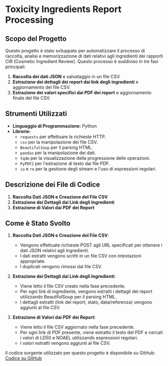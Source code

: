 # Toxicity Ingredients Report Processing

## Scopo del Progetto

Questo progetto è stato sviluppato per automatizzare il processo di raccolta, analisi e memorizzazione di dati relativi agli ingredienti dei rapporti CIR (Cosmetic Ingredient Review). Questo processo è suddiviso in tre fasi principali:
1. **Raccolta dei dati JSON** e salvataggio in un file CSV.
2. **Estrazione dei dettagli dei report dai link degli ingredienti** e aggiornamento del file CSV.
3. **Estrazione dei valori specifici dai PDF dei report** e aggiornamento finale del file CSV.

## Strumenti Utilizzati

- **Linguaggio di Programmazione:** Python
- **Librerie:** 
  - `requests` per effettuare le richieste HTTP.
  - `csv` per la manipolazione dei file CSV.
  - `BeautifulSoup` per il parsing HTML.
  - `pandas` per la manipolazione dei dati.
  - `tqdm` per la visualizzazione della progressione delle operazioni.
  - `PyPDF2` per l'estrazione di testo dai file PDF.
  - `io` e `re` per la gestione degli stream e l'uso di espressioni regolari.

## Descrizione dei File di Codice

1. **Raccolta Dati JSON e Creazione del File CSV**
2. **Estrazione dei Dettagli dai Link degli Ingredienti**
3. **Estrazione di Valori dai PDF dei Report**

## Come è Stato Svolto

1. **Raccolta Dati JSON e Creazione del File CSV**:
   - Vengono effettuate richieste POST agli URL specificati per ottenere i dati JSON relativi agli ingredienti.
   - I dati estratti vengono scritti in un file CSV con intestazioni appropriate.
   - I duplicati vengono rimossi dal file CSV.

2. **Estrazione dei Dettagli dai Link degli Ingredienti**:
   - Viene letto il file CSV creato nella fase precedente.
   - Per ogni link di ingrediente, vengono estratti i dettagli dei report utilizzando BeautifulSoup per il parsing HTML.
   - I dettagli estratti (link del report, stato, data/referenza) vengono aggiunti al file CSV.

3. **Estrazione di Valori dai PDF dei Report**:
   - Viene letto il file CSV aggiornato nella fase precedente.
   - Per ogni link di PDF presente, viene estratto il testo del PDF e cercati i valori di LD50 e NOAEL utilizzando espressioni regolari.
   - I valori estratti vengono aggiunti al file CSV.


Il codice sorgente utilizzato per questo progetto è disponibile su GitHub:  [Codice su GitHub](https://github.com/J0joFra/Toxicity_Dataset_Maker)

